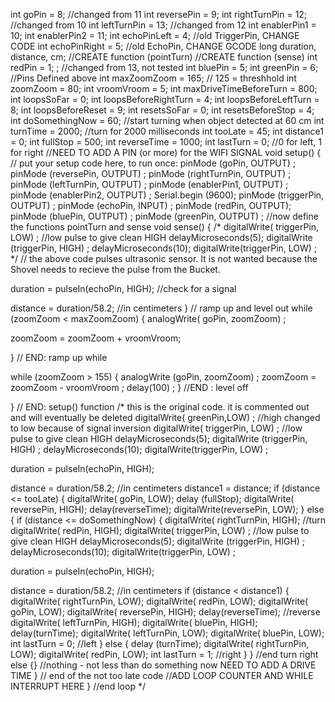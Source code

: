 int goPin = 8; //changed from 11
int reversePin = 9;
int rightTurnPin = 12; //changed from 10
int leftTurnPin = 13; //changed from 12
int enablerPin1 = 10;
int enablerPin2 = 11;
int echoPinLeft = 4; //old TriggerPin, CHANGE CODE
int echoPinRight = 5; //old EchoPin, CHANGE GCODE
long duration, distance, cm;
//CREATE function (pointTurn)
//CREATE function (sense)
int redPin = 1;
; //changed from 13, not tested
int bluePin = 5;
int greenPin = 6;
//Pins Defined above
int maxZoomZoom = 165; // 125 = threshhold
int zoomZoom = 80;
int vroomVroom = 5;
int maxDriveTimeBeforeTurn = 800;
int loopsSoFar = 0;
int loopsBeforeRightTurn = 4;
int loopsBeforeLeftTurn = 8;
int loopsBeforeReset = 9;
int resetsSoFar = 0;
int resetsBeforeStop = 4;
int doSomethingNow = 60; //start turning when object detected at 60 cm
int turnTime = 2000; //turn for 2000 milliseconds
int tooLate = 45;
int distance1 = 0;
int fullStop = 500;
int reverseTime = 1000;
int lastTurn = 0; //0 for left, 1 for right
//NEED TO ADD A PIN (or more) for the WIFI SIGNAL
void setup()
{
  // put your setup code here, to run once:
  pinMode (goPin, OUTPUT) ;
  pinMode (reversePin, OUTPUT) ;
  pinMode (rightTurnPin, OUTPUT) ;
  pinMode (leftTurnPin, OUTPUT) ;
  pinMode (enablerPin1, OUTPUT) ;
  pinMode (enablerPin2, OUTPUT) ;
  Serial.begin (9600);
  pinMode (triggerPin, OUTPUT) ;
  pinMode (echoPin, INPUT) ;
  pinMode (redPin, OUTPUT);
  pinMode (bluePin, OUTPUT) ;
  pinMode (greenPin, OUTPUT) ;
  //now define the functions pointTurn and sense
  void sense() {
/*  digitalWrite( triggerPin, LOW) ; //low pulse to give clean HIGH
  delayMicroseconds(5);
  digitalWrite (triggerPin, HIGH) ;
  delayMicroseconds(10);
  digitalWrite(triggerPin, LOW) ; */
  // the above code pulses ultrasonic sensor. It is not wanted because
the Shovel needs to recieve the pulse from the Bucket.

  duration = pulseIn(echoPin, HIGH); //check for a signal

  distance = duration/58.2; //in centimeters
  }
   // ramp up and level out
 while (zoomZoom < maxZoomZoom) {
  analogWrite( goPin, zoomZoom) ;

  zoomZoom = zoomZoom + vroomVroom;

 } // END: ramp up while

  while (zoomZoom > 155) {
    analogWrite (goPin, zoomZoom) ;
    zoomZoom = zoomZoom - vroomVroom ;
    delay(100) ;
  } //END : level off



} // END: setup() function
/* this is the original code. it is commented out and will eventually be deleted
  digitalWrite( greenPin,LOW) ; //high changed to low because of
signal inversion
  digitalWrite( triggerPin, LOW) ; //low pulse to give clean HIGH
  delayMicroseconds(5);
  digitalWrite (triggerPin, HIGH) ;
  delayMicroseconds(10);
  digitalWrite(triggerPin, LOW) ;

  duration = pulseIn(echoPin, HIGH);

  distance = duration/58.2; //in centimeters
  distance1 = distance;
  if (distance <= tooLate) {
    digitalWrite( goPin, LOW);
    delay (fullStop);
    digitalWrite( reversePin, HIGH);
    delay(reverseTime);
    digitalWrite(reversePin, LOW);
  }
  else {
  if (distance <= doSomethingNow) {
 digitalWrite( rightTurnPin, HIGH); //turn
 digitalWrite( redPin, HIGH);
 digitalWrite( triggerPin, LOW) ; //low pulse to give clean HIGH
  delayMicroseconds(5);
  digitalWrite (triggerPin, HIGH) ;
  delayMicroseconds(10);
  digitalWrite(triggerPin, LOW) ;

  duration = pulseIn(echoPin, HIGH);

  distance = duration/58.2; //in centimeters
  if (distance < distance1) {
    digitalWrite( rightTurnPin, LOW);
    digitalWrite( redPin, LOW);
    digitalWrite( goPin, LOW);
    digitalWrite( reversePin, HIGH);
    delay(reverseTime);    //reverse
    digitalWrite( leftTurnPin, HIGH);
    digitalWrite( bluePin, HIGH);
    delay(turnTime);
    digitalWrite( leftTurnPin, LOW);
    digitalWrite( bluePin, LOW);
    int lastTurn = 0; //left
  }
  else {
 delay (turnTime);
 digitalWrite( rightTurnPin, LOW);
 digitalWrite( redPin, LOW);
 int lastTurn = 1; //right
  }
  } //end turn right
  else {} //nothing - not less than do something now NEED TO ADD A DRIVE TIME
  } // end of the not too late code
  //ADD LOOP COUNTER AND WHILE INTERRUPT HERE
} //end loop */
